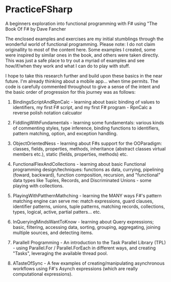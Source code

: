 # PracticeFSharp
A beginners exploration into functional programming with F# using "The Book Of F# by Dave Fancher

The enclosed examples and exercises are my initial stumblings through the wonderful world of functional programming.
Please note: I do not claim originallity to most of the content here. Some examples I created, some were inspired
by similar ones in the book, and others were taken directly. This was just a safe place to try out a myriad of examples
and see how/if/when they work and what I can do to play with stuff.

I hope to take this research further and build upon these basics in the near future. I'm already thinking about a
mobile app... when time permits. The code is carefully commented throughout to give a sense of the intent and the
basic order of progression for this journey was as follows:

1. BindingsScriptAndRpnCalc - learning about basic binding of values to identifiers, my first F# script, and
                               my first F# program - RpnCalc a reverse polish notation calcuator
                               
2. FiddlingWithFundamentals - learning some fundamentals: various kinds of commenting styles, type inference,
                               binding functions to identifiers, pattern matching, option, and exception handling.
                               
3. ObjectOrientedNess       - learning about F#s support for the OOParadigm: classes, fields, properties, methods,
                               inheritance (abstract classes virtual members etc.), static (fields, properties, methods) etc.
                               
4. FunctionalFlexAndCollections - learning about basic Functional programming design/techniques: functions as data,
                               currying, pipelining (foward, backward), function composition, recursion, and "functional"
                               data types like Tuples, Records, and Discriminated Unions - some playing with collections.
                               
5. PlayingWithPatthernMathching - learning the MANY ways F#'s pattern matching engine can serve me: match expressions,
                               guard clauses, identifier patterns, unions, tuple patterns, matching records, collections,
                               types, logical, active, partial patters... etc.
                               
6. InQueryingMindsWantToKnow - learning about Query expressions; basic, filtering, accessing data, sorting, grouping,
                               aggregating, joining multiple sources, and detecting items.
                               
7. Parallell Programming     - An introduction to the Task Parallel Library (TPL) - using Parallel.For / Parallel.ForEach
                                in different ways, and creating "Tasks", leveraging the available thread pool.
                                
8. ATasteOfSync              - A few examples of creating/manipulating asynchronous workflows using F#'s Asynch expressions
                                (which are really computational expressions).
